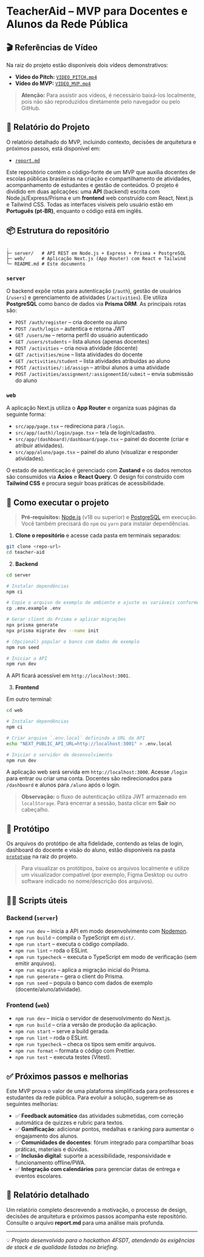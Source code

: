# TeacherAid – MVP para Docentes e Alunos da Rede Pública

## 🎬 Referências de Vídeo

Na raiz do projeto estão disponíveis dois vídeos demonstrativos:

- **Vídeo do Pitch:** [`VIDEO_PITCH.mp4`](./VIDEO_PITCH.mp4)
- **Vídeo do MVP:** [`VIDEO_MVP.mp4`](./VIDEO_MVP.mp4)

> **Atenção:** Para assistir aos vídeos, é necessário baixá-los localmente, pois não são reproduzidos diretamente pelo navegador ou pelo GitHub.


## 📄 Relatório do Projeto

O relatório detalhado do MVP, incluindo contexto, decisões de arquitetura e próximos passos, está disponível em:

- [`report.md`](./report.md)

Este repositório contém o código‑fonte de um MVP que auxilia docentes de escolas públicas brasileiras na criação e compartilhamento de atividades, acompanhamento de estudantes e gestão de conteúdos. O projeto é dividido em duas aplicações: uma **API** (backend) escrita com Node.js/Express/Prisma e um **frontend** web construído com React, Next.js e Tailwind CSS. Todas as interfaces visíveis pelo usuário estão em **Português (pt‑BR)**, enquanto o código está em inglês.

## 📦 Estrutura do repositório

```
.
├─ server/   # API REST em Node.js + Express + Prisma + PostgreSQL
├─ web/      # Aplicação Next.js (App Router) com React e Tailwind
└─ README.md # Este documento
```

### `server`

O backend expõe rotas para autenticação (`/auth`), gestão de usuários (`/users`) e gerenciamento de atividades (`/activities`). Ele utiliza **PostgreSQL** como banco de dados via **Prisma ORM**. As principais rotas são:

- `POST /auth/register` – cria docente ou aluno
- `POST /auth/login` – autentica e retorna JWT
- `GET /users/me` – retorna perfil do usuário autenticado
- `GET /users/students` – lista alunos (apenas docentes)
- `POST /activities` – cria nova atividade (docente)
- `GET /activities/mine` – lista atividades do docente
- `GET /activities/student` – lista atividades atribuídas ao aluno
- `POST /activities/:id/assign` – atribui alunos a uma atividade
- `POST /activities/assignment/:assignmentId/submit` – envia submissão do aluno

### `web`

A aplicação Next.js utiliza o **App Router** e organiza suas páginas da seguinte forma:

- `src/app/page.tsx` – redireciona para `/login`.
- `src/app/(auth)/login/page.tsx` – tela de login/cadastro.
- `src/app/(dashboard)/dashboard/page.tsx` – painel do docente (criar e atribuir atividades).
- `src/app/aluno/page.tsx` – painel do aluno (visualizar e responder atividades).

O estado de autenticação é gerenciado com **Zustand** e os dados remotos são consumidos via **Axios** e **React Query**. O design foi construído com **Tailwind CSS** e procura seguir boas práticas de acessibilidade.

## 🚀 Como executar o projeto

> **Pré‑requisitos:** [Node.js](https://nodejs.org/) (v18 ou superior) e [PostgreSQL](https://www.postgresql.org/) em execução. Você também precisará do `npm` ou `yarn` para instalar dependências.

1. **Clone o repositório** e acesse cada pasta em terminais separados:

```bash
git clone <repo-url>
cd teacher-aid
```

2. **Backend**

```bash
cd server

# Instalar dependências
npm ci

# Copie o arquivo de exemplo de ambiente e ajuste as variáveis conforme seu PostgreSQL
cp .env.example .env

# Gerar client do Prisma e aplicar migrações
npx prisma generate
npx prisma migrate dev --name init

# (Opcional) popular o banco com dados de exemplo
npm run seed

# Iniciar a API
npm run dev
```

A API ficará acessível em `http://localhost:3001`.

3. **Frontend**

Em outro terminal:

```bash
cd web

# Instalar dependências
npm ci

# Criar arquivo `.env.local` definindo a URL da API
echo "NEXT_PUBLIC_API_URL=http://localhost:3001" > .env.local

# Iniciar o servidor de desenvolvimento
npm run dev
```

A aplicação web será servida em `http://localhost:3000`. Acesse `/login` para entrar ou criar uma conta. Docentes são redirecionados para `/dashboard` e alunos para `/aluno` após o login.

> **Observação:** o fluxo de autenticação utiliza JWT armazenado em `localStorage`. Para encerrar a sessão, basta clicar em **Sair** no cabeçalho.

## 📝 Protótipo

Os arquivos do protótipo de alta fidelidade, contendo as telas de login, dashboard do docente e visão do aluno, estão disponíveis na pasta [`prototype`](./prototype) na raiz do projeto.

> Para visualizar os protótipos, baixe os arquivos localmente e utilize um visualizador compatível (por exemplo, Figma Desktop ou outro software indicado no nome/descrição dos arquivos).

## 👨‍💻 Scripts úteis

### Backend (`server`)

- `npm run dev` – inicia a API em modo desenvolvimento com [Nodemon](https://nodemon.io/).
- `npm run build` – compila o TypeScript em `dist/`.
- `npm run start` – executa o código compilado.
- `npm run lint` – roda o ESLint.
- `npm run typecheck` – executa o TypeScript em modo de verificação (sem emitir arquivos).
- `npm run migrate` – aplica a migração inicial do Prisma.
- `npm run generate` – gera o client do Prisma.
- `npm run seed` – popula o banco com dados de exemplo (docente/aluno/atividade).

### Frontend (`web`)

- `npm run dev` – inicia o servidor de desenvolvimento do Next.js.
- `npm run build` – cria a versão de produção da aplicação.
- `npm run start` – serve a build gerada.
- `npm run lint` – roda o ESLint.
- `npm run typecheck` – checa os tipos sem emitir arquivos.
- `npm run format` – formata o código com Prettier.
- `npm run test` – executa testes (Vitest).

## ✅ Próximos passos e melhorias

Este MVP prova o valor de uma plataforma simplificada para professores e estudantes da rede pública. Para evoluir a solução, sugerem‑se as seguintes melhorias:

- ✅ **Feedback automático** das atividades submetidas, com correção automática de quizzes e rubric para textos.
- ✅ **Gamificação**: adicionar pontos, medalhas e ranking para aumentar o engajamento dos alunos.
- ✅ **Comunidades de docentes**: fórum integrado para compartilhar boas práticas, materiais e dúvidas.
- ✅ **Inclusão digital**: suporte a acessibilidade, responsividade e funcionamento offline/PWA.
- ✅ **Integração com calendários** para gerenciar datas de entrega e eventos escolares.

## 📄 Relatório detalhado

Um relatório completo descrevendo a motivação, o processo de design, decisões de arquitetura e próximos passos acompanha este repositório. Consulte o arquivo **report.md** para uma análise mais profunda.

---

💡 *Projeto desenvolvido para o hackathon 4FSDT, atendendo às exigências de stack e de qualidade listadas no briefing.*